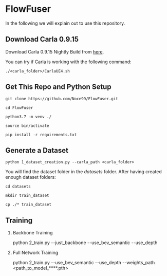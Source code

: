 # FlowFuser

In the following we will explain out to use this repository.

## Download Carla 0.9.15
Download Carla 0.9.15 Nightly Build from [here](https://github.com/carla-simulator/carla/blob/master/Docs/download.md).

You can try if Carla is working with the following command:

    ./<carla_folder>/CarlaUE4.sh

## Get This Repo and Python Setup

    git clone https://github.com/Noce99/FlowFuser.git

    cd FlowFuser

    python3.7 -m venv ./

    source bin/activate

    pip install -r requirements.txt

## Generate a Dataset
    
    python 1_dataset_creation.py --carla_path <carla_folder>

You will find the dataset folder in the _datasets_ folder.
After having created enough dataset folders:

    cd datasets
    
    mkdir train_dataset

    cp ./* train_dataset

## Training

1. Backbone Training


    python 2_train.py --just_backbone --use_bev_semantic --use_depth

2. Full Network Training


    python 2_train.py --use_bev_semantic --use_depth --weights_path <path_to_model_****.pth>

